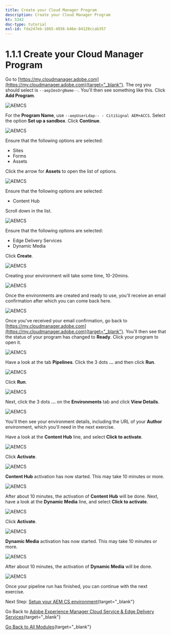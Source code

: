 ```yaml
---
title: Create your Cloud Manager Program
description: Create your Cloud Manager Program
kt: 5342
doc-type: tutorial
exl-id: fda247eb-1865-4936-b46e-84128ccab357
---
```

# 1.1.1 Create your Cloud Manager Program

Go to [https://my.cloudmanager.adobe.com](https://my.cloudmanager.adobe.com){target="_blank"}. The org you should select is `--aepImsOrgName--`. You'll then see something like this. Click **Add Program**.

![AEMCS](./images/aemcs1.png)

For the **Program Name**, use `--aepUserLdap-- - CitiSignal AEM+ACCS`. Select the option **Set up a sandbox**. Click **Continue**.

![AEMCS](./images/aemcs2.png)

Ensure that the following options are selected:

- Sites
- Forms
- Assets 

Click the arrow for **Assets** to open the list of options.

![AEMCS](./images/aemcs3.png)

Ensure that the following options are selected:

- Content Hub

Scroll down in the list.

![AEMCS](./images/aemcs3a.png)

Ensure that the following options are selected:

- Edge Delivery Services 
- Dynamic Media

Click **Create**.

![AEMCS](./images/aemcs3b.png)

Creating your environment will take some time, 10-20mins.

![AEMCS](./images/aemcs4.png)

Once the environments are created and ready to use, you'll receive an email confirmation after which you can come back here.

![AEMCS](./images/aemcs5.png)

Once you've received your email confirmation, go back to [https://my.cloudmanager.adobe.com](https://my.cloudmanager.adobe.com){target="_blank"}. You'll then see that the status of your program has changed to **Ready**. Click your program to open it.

![AEMCS](./images/aemcs6.png)

Have a look at the tab **Pipelines**. Click the 3 dots **...** and then click **Run**. 

![AEMCS](./images/aemcs7.png)

Click **Run**.

![AEMCS](./images/aemcs8.png)

Next, click the 3 dots **...** on the **Environments** tab and click **View Details**.

![AEMCS](./images/aemcs9.png)

You'll then see your environment details, including the URL of your **Author** environment, which you'll need in the next exercise.

Have a look at the **Content Hub** line, and select **Click to activate**.

![AEMCS](./images/aemcs10.png)

Click **Activate**.

![AEMCS](./images/aemcsact1.png)

**Content Hub** activation has now started. This may take 10 minutes or more.

![AEMCS](./images/aemcsact2.png)

After about 10 minutes, the activation of **Content Hub** will be done. 
Next, have a look at the **Dynamic Media** line, and select **Click to activate**.

![AEMCS](./images/aemcsact3.png)

Click **Activate**.

![AEMCS](./images/aemcsact4.png)

**Dynamic Media** activation has now started. This may take 10 minutes or more.

![AEMCS](./images/aemcsact5.png)

After about 10 minutes, the activation of **Dynamic Media** will be done. 

![AEMCS](./images/aemcsact6.png)

Once your pipeline run has finished, you can continue with the next exercise.

Next Step: [Setup your AEM CS environment](./ex3.md){target="_blank"}

Go Back to [Adobe Experience Manager Cloud Service & Edge Delivery Services](./aemcs.md){target="_blank"}

[Go Back to All Modules](./../../../overview.md){target="_blank"}
